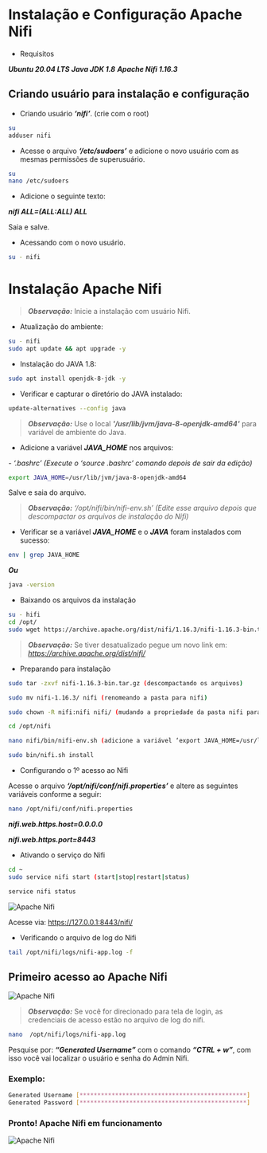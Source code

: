 # Instalação e Configuração Apache Nifi

- Requisitos

***Ubuntu 20.04 LTS***
***Java JDK 1.8***
***Apache Nifi 1.16.3***

## Criando usuário para instalação e configuração

- Criando usuário ***‘nifi’***. (crie com o root)

```bash
su
adduser nifi
```

- Acesse o arquivo ***‘/etc/sudoers’*** e adicione o novo usuário com as mesmas permissões de superusuário.

```bash
su
nano /etc/sudoers
```

- Adicione o seguinte texto:

***nifi    ALL=(ALL:ALL) ALL***

Saia e salve.

- Acessando com o novo usuário.

```bash
su - nifi
```

# Instalação Apache Nifi

>***Observação:*** Inicie a instalação com usuário Nifi.

- Atualização do ambiente:

```bash
su - nifi
sudo apt update && apt upgrade -y
```

- Instalação do JAVA 1.8:

```bash
sudo apt install openjdk-8-jdk -y
```

- Verificar e capturar o diretório do JAVA instalado:

```bash
update-alternatives --config java
```

>***Observação:*** Use o local ***'/usr/lib/jvm/java-8-openjdk-amd64'*** para variável de ambiente do Java.

- Adicione a variável ***JAVA_HOME*** nos arquivos:

*- ‘.bashrc’ (Execute o ‘source .bashrc’ comando depois de sair da edição)*

```bash
export JAVA_HOME=/usr/lib/jvm/java-8-openjdk-amd64
```

Salve e saia do arquivo.

>***Observação:*** *‘/opt/nifi/bin/nifi-env.sh’* *(Edite esse arquivo depois que descompactar os arquivos de instalação do Nifi)*

- Verificar se a variável ***JAVA_HOME*** e o ***JAVA*** foram instalados com sucesso:

```bash
env | grep JAVA_HOME
```

***Ou***

```bash
java -version
```

- Baixando os arquivos da instalação

```bash
su - hifi
cd /opt/
sudo wget https://archive.apache.org/dist/nifi/1.16.3/nifi-1.16.3-bin.tar.gz
```

>***Observação:*** Se tiver desatualizado pegue um novo link em: *https://archive.apache.org/dist/nifi/*

- Preparando para instalação

```bash
sudo tar -zxvf nifi-1.16.3-bin.tar.gz (descompactando os arquivos)
```
```bash
sudo mv nifi-1.16.3/ nifi (renomeando a pasta para nifi) 
```
```bash
sudo chown -R nifi:nifi nifi/ (mudando a propriedade da pasta nifi para o usuário nifi)
```
```bash
cd /opt/nifi
```
```bash
nano nifi/bin/nifi-env.sh (adicione a variável ‘export JAVA_HOME=/usr/lib/jvm/java-8-openjdk-amd64’ as variáveis do nifi)
```
```bash
sudo bin/nifi.sh install
```

- Configurando o 1º acesso ao Nifi

Acesse o arquivo ***‘/opt/nifi/conf/nifi.properties’*** e altere as seguintes variáveis conforme a seguir:

```bash
nano /opt/nifi/conf/nifi.properties
```

***nifi.web.https.host=0.0.0.0***

***nifi.web.https.port=8443***

- Ativando o serviço do Nifi

```bash
cd ~
sudo service nifi start (start|stop|restart|status)
```

```bash
service nifi status
```

![Apache Nifi](https://drive.google.com/uc?export=view&id=1Di5m_rF3wqrJzpv6qG7n5fAtyOIzBeJj)

Acesse via: https://127.0.0.1:8443/nifi/ 

- Verificando o arquivo de log do Nifi

```bash
tail /opt/nifi/logs/nifi-app.log -f
```

## Primeiro acesso ao Apache Nifi

![Apache Nifi](https://drive.google.com/uc?export=view&id=1kP83DoMyTt1BQsPSaH8D4bjd-JdvMriG)

>***Observação:*** Se você for direcionado para tela de login, as credenciais de acesso estão no arquivo de log do nifi.

```bash
nano  /opt/nifi/logs/nifi-app.log
```

Pesquise por: ***“Generated Username”*** com o comando ***“CTRL + w”***, com isso você vai localizar o usuário e senha do Admin Nifi.

### Exemplo:

```bash
Generated Username [***********************************************]
Generated Password [***********************************************]
```

### Pronto! Apache Nifi em funcionamento

![Apache Nifi](https://drive.google.com/uc?export=view&id=14jYwCSvjTskyEemHxVbsDE0eIRpOcrE9)